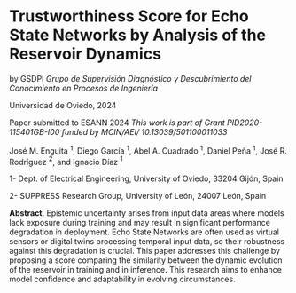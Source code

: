 # Trustworthiness Score for Echo State Networks by Analysis of the Reservoir Dynamics
by GSDPI *Grupo de Supervisión Diagnóstico y Descubrimiento del Conocimiento en Procesos de Ingeniería*

Universidad de Oviedo, 2024

Paper submitted to ESANN 2024
*This work is part of Grant PID2020-115401GB-I00 funded by MCIN/AEI/ 10.13039/501100011033*

José M. Enguita $^1$, Diego García $^1$, Abel A. Cuadrado $^1$, Daniel Peña $^1$, José R. Rodríguez $^2$, and Ignacio Díaz $^1$

1- Dept. of Electrical Engineering, University of Oviedo, 33204 Gijón, Spain

2- SUPPRESS Research Group, University of León, 24007 León, Spain

**Abstract**. Epistemic uncertainty arises from input data areas where models lack exposure during training and may result in significant performance degradation in deployment. Echo State Networks are often used as virtual sensors or digital twins processing temporal input data, so their robustness against this degradation is crucial. This paper addresses this challenge by proposing a score comparing the similarity between the dynamic evolution of the reservoir in training and in inference. This research aims to enhance model confidence and adaptability in evolving circumstances.
